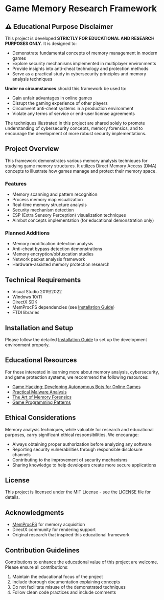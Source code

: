 # Game Memory Research Framework

## ⚠️ Educational Purpose Disclaimer

This project is developed **STRICTLY FOR EDUCATIONAL AND RESEARCH PURPOSES ONLY**. It is designed to:

- Demonstrate fundamental concepts of memory management in modern games
- Explore security mechanisms implemented in multiplayer environments
- Provide insights into anti-cheat technology and protection methods
- Serve as a practical study in cybersecurity principles and memory analysis techniques

**Under no circumstances** should this framework be used to:
- Gain unfair advantages in online games
- Disrupt the gaming experience of other players
- Circumvent anti-cheat systems in a production environment
- Violate any terms of service or end-user license agreements

The techniques illustrated in this project are shared solely to promote understanding of cybersecurity concepts, memory forensics, and to encourage the development of more robust security implementations.

## Project Overview

This framework demonstrates various memory analysis techniques for studying game memory structures. It utilizes Direct Memory Access (DMA) concepts to illustrate how games manage and protect their memory space.

### Features

- Memory scanning and pattern recognition
- Process memory map visualization
- Real-time memory structure analysis
- Security mechanism detection
- ESP (Extra Sensory Perception) visualization techniques
- Aimbot concepts implementation (for educational demonstration only)

### Planned Additions

- Memory modification detection analysis
- Anti-cheat bypass detection demonstrations
- Memory encryption/obfuscation studies
- Network packet analysis framework
- Hardware-assisted memory protection research

## Technical Requirements

- Visual Studio 2019/2022
- Windows 10/11
- DirectX SDK
- MemProcFS dependencies (see [Installation Guide](./Instructions.md))
- FTDI libraries

## Installation and Setup

Please follow the detailed [Installation Guide](./Instructions.md) to set up the development environment properly.

## Educational Resources

For those interested in learning more about memory analysis, cybersecurity, and game protection systems, we recommend the following resources:

- [Game Hacking: Developing Autonomous Bots for Online Games](https://nostarch.com/gamehacking)
- [Practical Malware Analysis](https://nostarch.com/malware)
- [The Art of Memory Forensics](https://www.wiley.com/en-us/The+Art+of+Memory+Forensics:+Detecting+Malware+and+Threats+in+Windows,+Linux,+and+Mac+Memory-p-9781118825099)
- [Game Programming Patterns](http://gameprogrammingpatterns.com/)

## Ethical Considerations

Memory analysis techniques, while valuable for research and educational purposes, carry significant ethical responsibilities. We encourage:

- Always obtaining proper authorization before analyzing any software
- Reporting security vulnerabilities through responsible disclosure channels
- Contributing to the improvement of security mechanisms
- Sharing knowledge to help developers create more secure applications

## License

This project is licensed under the MIT License - see the [LICENSE](LICENSE) file for details.

## Acknowledgments

- [MemProcFS](https://github.com/ufrisk/MemProcFS) for memory acquisition
- DirectX community for rendering support
- Original research that inspired this educational framework

## Contribution Guidelines

Contributions to enhance the educational value of this project are welcome. Please ensure all contributions:

1. Maintain the educational focus of the project
2. Include thorough documentation explaining concepts
3. Do not facilitate misuse of the demonstrated techniques
4. Follow clean code practices and include comments
